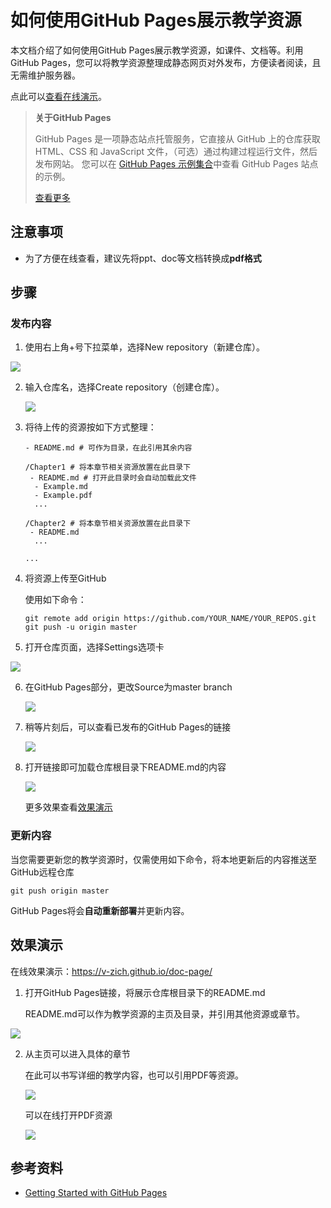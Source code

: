 #  如何使用GitHub Pages展示教学资源

本文档介绍了如何使用GitHub Pages展示教学资源，如课件、文档等。利用GitHub Pages，您可以将教学资源整理成静态网页对外发布，方便读者阅读，且无需维护服务器。

点此可以[查看在线演示](https://v-zich.github.io/doc-page)。



> **关于GitHub Pages**
>
> GitHub Pages 是一项静态站点托管服务，它直接从 GitHub 上的仓库获取 HTML、CSS 和 JavaScript 文件，（可选）通过构建过程运行文件，然后发布网站。 您可以在 [GitHub Pages 示例集合](https://github.com/collections/github-pages-examples)中查看 GitHub Pages 站点的示例。
>
> [查看更多](https://help.github.com/cn/github/working-with-github-pages/about-github-pages#)



## 注意事项

* 为了方便在线查看，建议先将ppt、doc等文档转换成**pdf格式**



## 步骤

### 发布内容

1. 使用右上角+号下拉菜单，选择New repository（新建仓库）。

![](./md_resources/newRepository.png)



2. 输入仓库名，选择Create repository（创建仓库）。

   ![](./md_resources/createRepository.png)

3. 将待上传的资源按如下方式整理：

   ```
   - README.md # 可作为目录，在此引用其余内容
   
   /Chapter1 # 将本章节相关资源放置在此目录下
   	- README.md # 打开此目录时会自动加载此文件
     - Example.md
     - Example.pdf
     ...
     
   /Chapter2 # 将本章节相关资源放置在此目录下
   	- README.md
     ...
     
   ...
   ```

   

4. 将资源上传至GitHub

   使用如下命令：

   ```
   git remote add origin https://github.com/YOUR_NAME/YOUR_REPOS.git
   git push -u origin master
   ```

   

5. 打开仓库页面，选择Settings选项卡

![](./md_resources/setting.png)



6. 在GitHub Pages部分，更改Source为master branch

   ![](./md_resources/githubPage.png)



7. 稍等片刻后，可以查看已发布的GitHub Pages的链接

   ![](./md_resources/siteReady.png)



8. 打开链接即可加载仓库根目录下README.md的内容

   ![](./md_resources/homepage.png)
   
   更多效果查看[效果演示](#效果演示)
   
   

### 更新内容

当您需要更新您的教学资源时，仅需使用如下命令，将本地更新后的内容推送至GitHub远程仓库

```
git push origin master
```

GitHub Pages将会**自动重新部署**并更新内容。



## 效果演示

在线效果演示：https://v-zich.github.io/doc-page/



1. 打开GitHub Pages链接，将展示仓库根目录下的README.md

   README.md可以作为教学资源的主页及目录，并引用其他资源或章节。

![](./md_resources/homepage.png)

2. 从主页可以进入具体的章节

   在此可以书写详细的教学内容，也可以引用PDF等资源。

   ![](./md_resources/chapter1.png)

   可以在线打开PDF资源

   ![](./md_resources/showpdf.png)



## 参考资料

* [Getting Started with GitHub Pages](https://guides.github.com/features/pages/)

